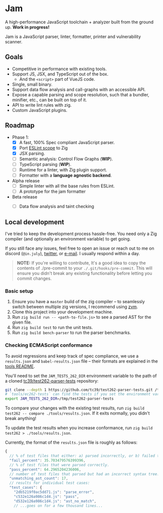 # Jam

A high-performance JavaScript toolchain + analyzer built from the ground up.
**Work in progress!**

Jam is a JavaScript parser, linter, formatter, printer and vulnerability scanner.

## Goals

- Competitive in performance with existing tools. 
- Support JS, JSX, and TypeScript out of the box.
    - And the `<script>` part of VueJS code.
- Single, small binary.
- Support data flow analysis and call-graphs with an accessible API. 
- Expose a capable parsing and scope resolution, such that a bundler, minifier, etc., can be built on top of it.
- API to write lint rules with zig.
- Custom JavaScript plugins.

## Roadmap

- Phase 1:
    - [x] A fast, 100% Spec compliant JavaScript parser.
    - [x] Port [ESLint scope](https://github.com/eslint/js/tree/main/packages/eslint-scope) to Zig
    - [x] JSX parsing.
    - [ ] Semantic analysis: Control Flow Graphs (**WIP**).
    - [ ] TypeScript parsing (**WIP**).
    - [ ] Runtime for a linter, with Zig plugin support.
    - [ ] Formatter with a **language agnostic backend**.
- Alpha release
    - [ ] Simple linter with all the base rules from ESLint.
    - [ ] A prototype for the jam formatter
- Beta release
    - [ ] Data flow analysis and taint checking


## Local development

I've tried to keep the development process hassle-free.
You need only a Zig compiler (and optionally an environment variable) to get going.

If you still face any issues, feel free to open an issue
or reach out to me on discord (`@in.july`), [twitter](https://x.com/ptrCast), or [e-mail](mailto:srijan@injuly.in).
I usually respond within a day.

> **NOTE:** If you're willing to contribute, It's a good idea to copy the contents of ./pre-commit to 
your `./.git/hooks/pre-commit`.
> This will ensure you didn't break any existing functionality before letting you commit changes.

### Basic setup

1. Ensure you have a `master` build of the zig compiler –
to seamlessly switch between multiple zig versions, I recommend using [zvm](https://github.com/tristanisham/zvm).
2. Clone this project into your development machine.
3. Run `zig build run -- <path-to-file.js>` to see a parsed AST for the given file.
4. Run `zig build test` to run the unit tests.
5. Run `zig build bench-parser` to run the parser benchmarks.

### Checking ECMAScript conformance

To avoid regressions and keep track of spec compliance, we use a `results.json` and `babel-results.json` file –
their formats are explained in the [tools README](./tools/README.md).

You'll need to set the `JAM_TESTS_262_DIR` environment variable to the path of a cloned [tc39/test262-parser-tests](https://github.com/tc39/test262-parser-tests) repository:

```sh
git clone --depth 1 https://github.com/tc39/test262-parser-tests.git /tmp/test262-parser-tests
# `tools/ec262-tests` can find the tests if you set the environment variable.
export JAM_TESTS_262_DIR=/tmp/test262-parser-tests
```

To compare your changes with the existing test results, run `zig build test262 -- compare ./tools/results.json`.
If it exits normally, you didn't break anything!

To update the test results when you increase conformance, run `zig build test262 > ./tools/results.json`.


Currently, the format of the `results.json` file is roughly as follows:

```js
{
  // % of test files that either: a) parsed incorrectly, or b) failed to parse.
  "fail_percent": 35.703479576399396,
  // % of test files that were parsed correctly.
  "pass_percent": 64.2965204236006,
  // number of test files that parsed but had an incorrect syntax tree.
  "unmatching_ast_count": 17,
  // results for individual test cases:
  "test_cases": {
    "2db5219f0ac5dd71.js": "parse_error",
    "c532e126a986c1d4.js": "pass",
    "d532e126a986c1d4.js": "ast_no_match",
    // ...goes on for a few thousand lines...
```
 
